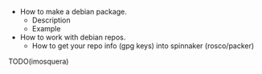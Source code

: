 - How to make a debian package.
  - Description
  - Example
- How to work with debian repos.
  - How to get your repo info (gpg keys) into spinnaker (rosco/packer)


TODO(imosquera)